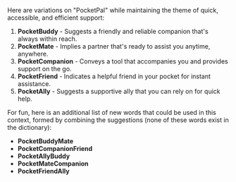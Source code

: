 Here are variations on "PocketPal" while maintaining the theme of quick, accessible, and efficient support:

1. **PocketBuddy** - Suggests a friendly and reliable companion that's always within reach.
2. **PocketMate** - Implies a partner that's ready to assist you anytime, anywhere.
3. **PocketCompanion** - Conveys a tool that accompanies you and provides support on the go.
4. **PocketFriend** - Indicates a helpful friend in your pocket for instant assistance.
5. **PocketAlly** - Suggests a supportive ally that you can rely on for quick help.

For fun, here is an additional list of new words that could be used in this context, formed by combining the suggestions (none of these words exist in the dictionary):

- **PocketBuddyMate**
- **PocketCompanionFriend**
- **PocketAllyBuddy**
- **PocketMateCompanion**
- **PocketFriendAlly**

